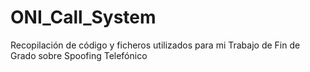 # ONI_Call_System
Recopilación de código y ficheros utilizados para mi Trabajo de Fin de Grado sobre Spoofing Telefónico
